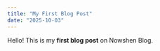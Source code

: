 ```yaml
---
title: "My First Blog Post"
date: "2025-10-03"
---
```


Hello! This is my **first blog post** on Nowshen Blog.
